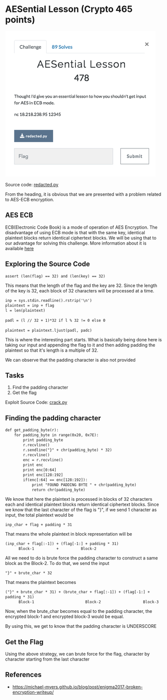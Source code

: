 # AESential Lesson (Crypto 465 points)

![](AES.png)

Source code: [redacted.py](redacted.py)

From the heading, it is obvious that we are presented with a problem related to AES-ECB encryption.

## AES ECB
ECB(Electronic Code Book) is a mode of operation of AES Encryption. The disadvantage of using ECB mode is that with the same key, identical plaintext blocks return identical ciphertext blocks.
We will be using that to our advantage for solving this challenge.
More information about it is available [here](https://en.wikipedia.org/wiki/Block_cipher_mode_of_operation)

## Exploring the Source Code
```
assert (len(flag) == 32) and (len(key) == 32)
```
This means that the length of the flag and the key are 32. Since the length of the key is 32, each block of 32 characters will be processed at a time.

```
inp = sys.stdin.readline().rstrip('\n')
plaintext = inp + flag
l = len(plaintext)

padl = (l // 32 + 1)*32 if l % 32 != 0 else 0

plaintext = plaintext.ljust(padl, padc)
```
This is where the interesting part starts. What is basically being done here is taking our input and appending the flag to it and then adding padding the plaintext so that it's length is a multiple of 32.

We can observe that the padding character is also not provided

## Tasks
1. Find the padding character
2. Get the flag

Exploit Source Code: [crack.py](crack.py)

## Finding the padding character
```
def get_padding_byte(r):
    for padding_byte in range(0x20, 0x7E):
        print padding_byte
        r.recvline()
        r.sendline("}" + chr(padding_byte) * 32)
        r.recvline()
        enc = r.recvline()
        print enc
        print enc[0:64]
        print enc[128:192]
        if(enc[:64] == enc[128:192]):
            print "FOUND PADDING BYTE " + chr(padding_byte)
            return chr(padding_byte)
```
We know that here the plaintext is processed in blocks of 32 characters each and identical plaintext blocks return identical ciphertext blocks.
Since we know that the last character of the flag is "}", if we send 1 character as input, the total plaintext would be
```
inp_char + flag + padding * 31
```
That means the whole plaintext in block representation will be
```
(inp_char + flag[:-1]) + (flag[-1:] + padding * 31)
      Block-1          +          Block-2
```
All we need to do is brute force the padding character to construct a same block as the Block-2. To do that, we send the input
```
"}" + brute_char * 32
```
That means the plaintext becomes
```
("}" + brute_char * 31) + (brute_char + flag[:-1]) + (flag[-1:] + padding * 31)
      Block-1                       Block-2                   Block-3
```
Now, when the brute_char becomes equal to the padding character, the encrypted block-1 and encrypted block-3 would be equal.

By using this, we get to know that the padding character is UNDERSCORE

## Get the Flag
Using the above strategy, we can brute force for the flag, character by character starting from the last character

## References
* https://michael-myers.github.io/blog/post/enigma2017-broken-encryption-writeup/
